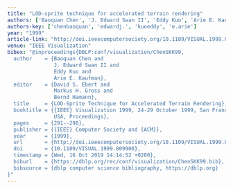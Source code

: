 ```yaml
---
title: "LOD-sprite technique for accelerated terrain rendering"
authors: ['Baoquan Chen', 'J. Edward Swan II', 'Eddy Kuo', 'Arie E. Kaufman']
authors-key: ['chenbaoquan', 'edwardj.', 'kuoeddy', 'e.arie']
year: "1999"
article-link: "http://doi.ieeecomputersociety.org/10.1109/VISUAL.1999.809900"
venue: "IEEE Visualization"
bibex: "@inproceedings{DBLP:conf/visualization/ChenSKK99,
  author    = {Baoquan Chen and
               J. Edward Swan II and
               Eddy Kuo and
               Arie E. Kaufman},
  editor    = {David S. Ebert and
               Markus H. Gross and
               Bernd Hamann},
  title     = {LOD-Sprite Technique for Accelerated Terrain Rendering},
  booktitle = {{IEEE} Visualization 1999, 24-29 October 1999, San Francisco, CA,
               USA, Proceedings},
  pages     = {291--298},
  publisher = {{IEEE} Computer Society and {ACM}},
  year      = {1999},
  url       = {http://doi.ieeecomputersociety.org/10.1109/VISUAL.1999.809900},
  doi       = {10.1109/VISUAL.1999.809900},
  timestamp = {Wed, 16 Oct 2019 14:14:52 +0200},
  biburl    = {https://dblp.org/rec/conf/visualization/ChenSKK99.bib},
  bibsource = {dblp computer science bibliography, https://dblp.org}
}"
---
```

